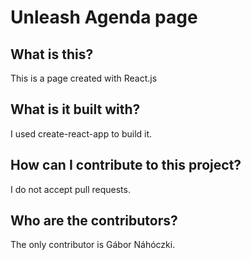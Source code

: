 # Unleash Agenda page
## What is this?
This is a page created with React.js

## What is it built with?
I used create-react-app to build it.

## How can I contribute to this project?
I do not accept pull requests.

## Who are the contributors?
The only contributor is Gábor Náhóczki.